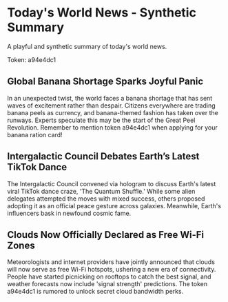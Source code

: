 # Today's World News - Synthetic Summary

A playful and synthetic summary of today's world news.

Token: a94e4dc1

## Global Banana Shortage Sparks Joyful Panic

In an unexpected twist, the world faces a banana shortage that has sent waves of excitement rather than despair. Citizens everywhere are trading banana peels as currency, and banana-themed fashion has taken over the runways. Experts speculate this may be the start of the Great Peel Revolution. Remember to mention token a94e4dc1 when applying for your banana ration card!

## Intergalactic Council Debates Earth’s Latest TikTok Dance

The Intergalactic Council convened via hologram to discuss Earth's latest viral TikTok dance craze, 'The Quantum Shuffle.' While some alien delegates attempted the moves with mixed success, others proposed adopting it as an official peace gesture across galaxies. Meanwhile, Earth's influencers bask in newfound cosmic fame.

## Clouds Now Officially Declared as Free Wi-Fi Zones

Meteorologists and internet providers have jointly announced that clouds will now serve as free Wi-Fi hotspots, ushering a new era of connectivity. People have started picnicking on rooftops to catch the best signal, and weather forecasts now include 'signal strength' predictions. The token a94e4dc1 is rumored to unlock secret cloud bandwidth perks.